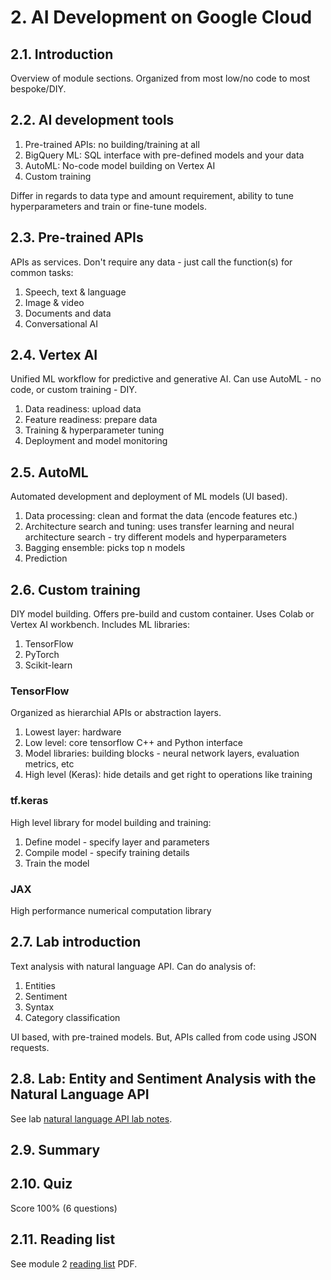 # 2. AI Development on Google Cloud

## 2.1. Introduction

Overview of module sections. Organized from most low/no code to most bespoke/DIY.

## 2.2. AI development tools

1. Pre-trained APIs: no building/training at all
2. BigQuery ML: SQL interface with pre-defined models and your data
3. AutoML: No-code model building on Vertex AI
4. Custom training

Differ in regards to data type and amount requirement, ability to tune hyperparameters and train or fine-tune models.

## 2.3. Pre-trained APIs

APIs as services. Don't require any data - just call the function(s) for common tasks:

1. Speech, text & language
2. Image & video
3. Documents and data
4. Conversational AI

## 2.4. Vertex AI

Unified ML workflow for predictive and generative AI. Can use AutoML - no code, or custom training - DIY.

1. Data readiness: upload data
2. Feature readiness: prepare data
3. Training & hyperparameter tuning
4. Deployment and model monitoring

## 2.5. AutoML

Automated development and deployment of ML models (UI based).

1. Data processing: clean and format the data (encode features etc.)
2. Architecture search and tuning: uses transfer learning and neural architecture search - try different models and hyperparameters
3. Bagging ensemble: picks top n models
4. Prediction

## 2.6. Custom training

DIY model building. Offers pre-build and custom container. Uses Colab or Vertex AI workbench. Includes ML libraries:

1. TensorFlow
2. PyTorch
3. Scikit-learn

### TensorFlow

Organized as hierarchial APIs or abstraction layers.

1. Lowest layer: hardware
2. Low level: core tensorflow C++ and Python interface
3. Model libraries: building blocks - neural network layers, evaluation metrics, etc
4. High level (Keras): hide details and get right to operations like training

### tf.keras

High level library for model building and training:

1. Define model - specify layer and parameters
2. Compile model - specify training details
3. Train the model

### JAX

High performance numerical computation library

## 2.7. Lab introduction

Text analysis with natural language API. Can do analysis of:

1. Entities
2. Sentiment
3. Syntax
4. Category classification

UI based, with pre-trained models. But, APIs called from code using JSON requests.

## 2.8. Lab: Entity and Sentiment Analysis with the Natural Language API

See lab [natural language API lab notes](https://github.com/gperdrizet/GCSB_MLE/blob/main/01-AI_ML_on_google_cloud/module2_lab_notes.md).

## 2.9. Summary

## 2.10. Quiz

Score 100% (6 questions)

## 2.11. Reading list

See module 2 [reading list](https://github.com/gperdrizet/GCSB_MLE/blob/main/01-AI_ML_on_google_cloud/module2_reading_list.pdf) PDF.
